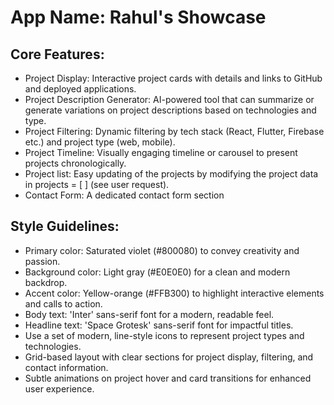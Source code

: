 # **App Name**: Rahul's Showcase

## Core Features:

- Project Display: Interactive project cards with details and links to GitHub and deployed applications.
- Project Description Generator: AI-powered tool that can summarize or generate variations on project descriptions based on technologies and type.
- Project Filtering: Dynamic filtering by tech stack (React, Flutter, Firebase etc.) and project type (web, mobile).
- Project Timeline: Visually engaging timeline or carousel to present projects chronologically.
- Project list: Easy updating of the projects by modifying the project data in projects = [ ] (see user request).
- Contact Form: A dedicated contact form section

## Style Guidelines:

- Primary color: Saturated violet (#800080) to convey creativity and passion.
- Background color: Light gray (#E0E0E0) for a clean and modern backdrop.
- Accent color: Yellow-orange (#FFB300) to highlight interactive elements and calls to action.
- Body text: 'Inter' sans-serif font for a modern, readable feel.
- Headline text: 'Space Grotesk' sans-serif font for impactful titles.
- Use a set of modern, line-style icons to represent project types and technologies.
- Grid-based layout with clear sections for project display, filtering, and contact information.
- Subtle animations on project hover and card transitions for enhanced user experience.